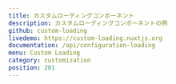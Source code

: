 ```yaml
---
title: カスタムローディングコンポーネント
description: カスタムローディングコンポーネントの例
github: custom-loading
livedemo: https://custom-loading.nuxtjs.org
documentation: /api/configuration-loading
menu: Custom Loading
category: customization
position: 201
---
```

